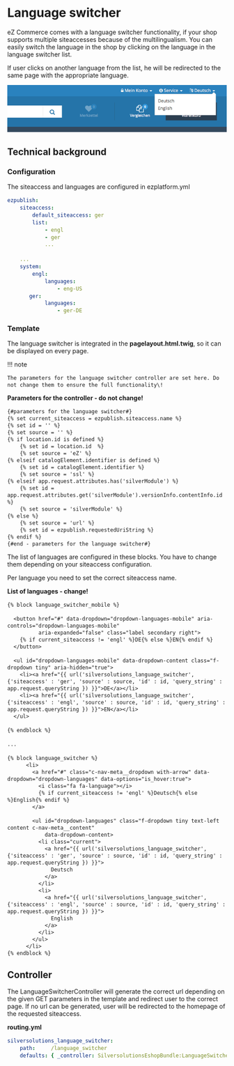 # Language switcher

eZ Commerce comes with a language switcher functionality, if your shop supports multiple siteaccesses because of the multilingualism. You can easily switch the language in the shop by clicking on the language in the language switcher list.

If user clicks on another language from the list, he will be redirected to the same page with the appropriate language.

![](img/language_switcher_1.png)

## Technical background

### Configuration

The siteaccess and languages are configured in ezplatform.yml

``` yaml
ezpublish:
    siteaccess:
        default_siteaccess: ger
        list:            
            - engl
            - ger
            ...

    ...
    system:     
        engl:
            languages:
                - eng-US
       ger:
            languages:
                - ger-DE
```

### Template

The language switcher is integrated in the **pagelayout.html.twig**, so it can be displayed on every page.

!!! note

    The parameters for the language switcher controller are set here. Do not change them to ensure the full functionality\!

**Parameters for the controller - do not change!**

``` html+twig
{#parameters for the language switcher#}
{% set current_siteaccess = ezpublish.siteaccess.name %}
{% set id = '' %}
{% set source = '' %}
{% if location.id is defined %}
    {% set id = location.id  %}
    {% set source = 'eZ' %}
{% elseif catalogElement.identifier is defined %}
    {% set id = catalogElement.identifier %}
    {% set source = 'ssl' %}
{% elseif app.request.attributes.has('silverModule') %}
    {% set id = app.request.attributes.get('silverModule').versionInfo.contentInfo.id %}
    {% set source = 'silverModule' %}
{% else %}
    {% set source = 'url' %}
    {% set id = ezpublish.requestedUriString %}
{% endif %}
{#end - parameters for the language switcher#}
```

The list of languages are configured in these blocks. You have to change them depending on your siteaccess configuration.

Per language you need to set the correct siteaccess name.

**List of languages - change\!**

``` html+twig
{% block language_switcher_mobile %}

  <button href="#" data-dropdown="dropdown-languages-mobile" aria-controls="dropdown-languages-mobile"
          aria-expanded="false" class="label secondary right">
    {% if current_siteaccess != 'engl' %}DE{% else %}EN{% endif %}
  </button>

  <ul id="dropdown-languages-mobile" data-dropdown-content class="f-dropdown tiny" aria-hidden="true">
    <li><a href="{{ url('silversolutions_language_switcher', {'siteaccess' : 'ger', 'source' : source, 'id' : id, 'query_string' : app.request.queryString }) }}">DE</a></li>
    <li><a href="{{ url('silversolutions_language_switcher', {'siteaccess' : 'engl', 'source' : source, 'id' : id, 'query_string' : app.request.queryString }) }}">EN</a></li>
  </ul>

{% endblock %}

...

{% block language_switcher %}
      <li>
        <a href="#" class="c-nav-meta__dropdown with-arrow" data-dropdown="dropdown-languages" data-options="is_hover:true">
          <i class="fa fa-language"></i>
          {% if current_siteaccess != 'engl' %}Deutsch{% else %}English{% endif %}
        </a>

        <ul id="dropdown-languages" class="f-dropdown tiny text-left content c-nav-meta__content"
            data-dropdown-content>
          <li class="current">
            <a href="{{ url('silversolutions_language_switcher', {'siteaccess' : 'ger', 'source' : source, 'id' : id, 'query_string' : app.request.queryString }) }}">
              Deutsch
            </a>
          </li>
          <li>
            <a href="{{ url('silversolutions_language_switcher', {'siteaccess' : 'engl', 'source' : source, 'id' : id, 'query_string' : app.request.queryString }) }}">
              English
            </a>
          </li>
        </ul>
      </li>
{% endblock %}
```

## Controller

The LanguageSwitcherController will generate the correct url depending on the given GET parameters in the template and redirect user to the correct page. If no url can be generated, user will be redirected to the homepage of the requested siteaccess.

**routing.yml**

``` yaml
silversolutions_language_switcher:
    path:     /language_switcher
    defaults: { _controller: SilversolutionsEshopBundle:LanguageSwitcher:redirect } 
```
